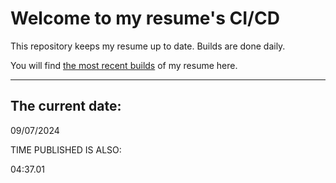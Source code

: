 # Welcome to my resume's CI/CD
This repository keeps my resume up to date. Builds are done daily.
  
You will find [the most recent builds](output/) of my resume here.
* * *
 
## The current date:  
 09/07/2024 
   
  
  
 TIME PUBLISHED IS ALSO: 
  
 04:37.01 
  
  
